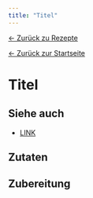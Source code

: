 ```yaml
---
title: "Titel"
---
```


[← Zurück zu Rezepte](./)

[← Zurück zur Startseite](../)

# Titel

## Siehe auch

*   [LINK](https://adresse)

## Zutaten

## Zubereitung
